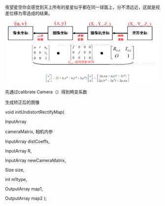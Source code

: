 夜望星空你会感觉到天上所有的星星似乎都在同一球面上，分不清远近，这就是视差位移为零造成的结果。





![image-20210929092416004](9.28.assets/image-20210929092416004.png)



先通过calibrate Camera（）得到畸变系数

生成矫正后的图像



void initUndistortRectifyMap(

 InputArray 

cameraMatrix,  相机内参

InputArray distCoeffs,                     

InputArray R, 

InputArray newCameraMatrix,

Size size,

 int m1type, 

OutputArray map1, 

OutputArray map2 );


